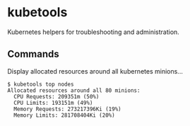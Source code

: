 # kubetools

Kubernetes helpers for troubleshooting and administration.


## Commands

Display allocated resources around all kubernetes minions...
```
$ kubetools top nodes
Allocated resources around all 80 minions:
  CPU Requests: 209351m (50%)
  CPU Limits: 193151m (49%)
  Memory Requests: 273217396Ki (19%)
  Memory Limits: 281708404Ki (20%)
```
